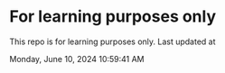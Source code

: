# For learning purposes only
This repo is for learning purposes only.
Last updated at

Monday, June 10, 2024 10:59:41 AM

